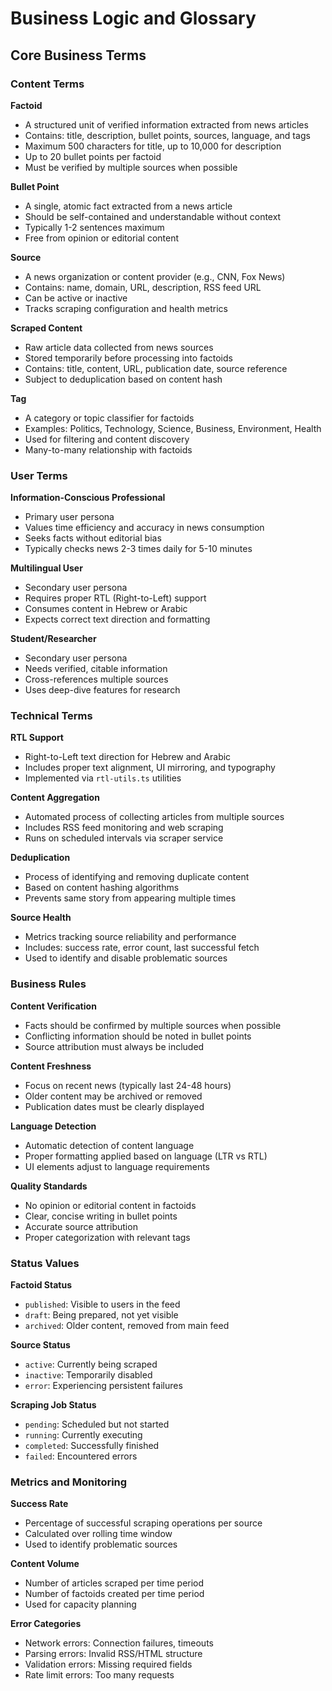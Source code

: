 # Business Logic and Glossary

## Core Business Terms

### Content Terms

**Factoid**
- A structured unit of verified information extracted from news articles
- Contains: title, description, bullet points, sources, language, and tags
- Maximum 500 characters for title, up to 10,000 for description
- Up to 20 bullet points per factoid
- Must be verified by multiple sources when possible

**Bullet Point**
- A single, atomic fact extracted from a news article
- Should be self-contained and understandable without context
- Typically 1-2 sentences maximum
- Free from opinion or editorial content

**Source**
- A news organization or content provider (e.g., CNN, Fox News)
- Contains: name, domain, URL, description, RSS feed URL
- Can be active or inactive
- Tracks scraping configuration and health metrics

**Scraped Content**
- Raw article data collected from news sources
- Stored temporarily before processing into factoids
- Contains: title, content, URL, publication date, source reference
- Subject to deduplication based on content hash

**Tag**
- A category or topic classifier for factoids
- Examples: Politics, Technology, Science, Business, Environment, Health
- Used for filtering and content discovery
- Many-to-many relationship with factoids

### User Terms

**Information-Conscious Professional**
- Primary user persona
- Values time efficiency and accuracy in news consumption
- Seeks facts without editorial bias
- Typically checks news 2-3 times daily for 5-10 minutes

**Multilingual User**
- Secondary user persona
- Requires proper RTL (Right-to-Left) support
- Consumes content in Hebrew or Arabic
- Expects correct text direction and formatting

**Student/Researcher**
- Secondary user persona
- Needs verified, citable information
- Cross-references multiple sources
- Uses deep-dive features for research

### Technical Terms

**RTL Support**
- Right-to-Left text direction for Hebrew and Arabic
- Includes proper text alignment, UI mirroring, and typography
- Implemented via `rtl-utils.ts` utilities

**Content Aggregation**
- Automated process of collecting articles from multiple sources
- Includes RSS feed monitoring and web scraping
- Runs on scheduled intervals via scraper service

**Deduplication**
- Process of identifying and removing duplicate content
- Based on content hashing algorithms
- Prevents same story from appearing multiple times

**Source Health**
- Metrics tracking source reliability and performance
- Includes: success rate, error count, last successful fetch
- Used to identify and disable problematic sources

### Business Rules

**Content Verification**
- Facts should be confirmed by multiple sources when possible
- Conflicting information should be noted in bullet points
- Source attribution must always be included

**Content Freshness**
- Focus on recent news (typically last 24-48 hours)
- Older content may be archived or removed
- Publication dates must be clearly displayed

**Language Detection**
- Automatic detection of content language
- Proper formatting applied based on language (LTR vs RTL)
- UI elements adjust to language requirements

**Quality Standards**
- No opinion or editorial content in factoids
- Clear, concise writing in bullet points
- Accurate source attribution
- Proper categorization with relevant tags

### Status Values

**Factoid Status**
- `published`: Visible to users in the feed
- `draft`: Being prepared, not yet visible
- `archived`: Older content, removed from main feed

**Source Status**
- `active`: Currently being scraped
- `inactive`: Temporarily disabled
- `error`: Experiencing persistent failures

**Scraping Job Status**
- `pending`: Scheduled but not started
- `running`: Currently executing
- `completed`: Successfully finished
- `failed`: Encountered errors

### Metrics and Monitoring

**Success Rate**
- Percentage of successful scraping operations per source
- Calculated over rolling time window
- Used to identify problematic sources

**Content Volume**
- Number of articles scraped per time period
- Number of factoids created per time period
- Used for capacity planning

**Error Categories**
- Network errors: Connection failures, timeouts
- Parsing errors: Invalid RSS/HTML structure
- Validation errors: Missing required fields
- Rate limit errors: Too many requests 